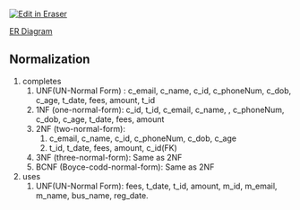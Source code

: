 <p><a target="_blank" href="https://app.eraser.io/workspace/ayRUHZc5SNHfxrXE15oN" id="edit-in-eraser-github-link"><img alt="Edit in Eraser" src="https://firebasestorage.googleapis.com/v0/b/second-petal-295822.appspot.com/o/images%2Fgithub%2FOpen%20in%20Eraser.svg?alt=media&amp;token=968381c8-a7e7-472a-8ed6-4a6626da5501"></a></p>

[﻿ER Diagram](https://app.eraser.io/workspace/ayRUHZc5SNHfxrXE15oN?elements=LE_m70L-GTY6KwosprIAgA) 

## Normalization
1. completes
    1. UNF(UN-Normal Form) : c_email, c_name, c_id, c_phoneNum, c_dob, c_age, t_date, fees, amount, t_id
    2. 1NF (one-normal-form):  c_id,  t_id, c_email, c_name, , c_phoneNum, c_dob, c_age, t_date, fees, amount
    3. 2NF (two-normal-form): 
        1.  c_email, c_name, c_id, c_phoneNum, c_dob, c_age
        2. t_id, t_date, fees, amount, c_id(FK) 
    4. 3NF (three-normal-form): Same as 2NF
    5. BCNF (Boyce-codd-normal-form): Same as 2NF
2. uses
    1. UNF(UN-Normal Form): fees, t_date, t_id, amount, m_id, m_email, m_name, bus_name, reg_date.






<!--- Eraser file: https://app.eraser.io/workspace/ayRUHZc5SNHfxrXE15oN --->
